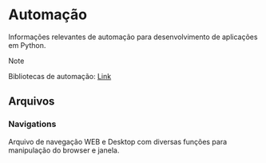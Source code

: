 # Automação

Informações relevantes de automação para desenvolvimento de aplicações em Python.

> [!NOTE]
> Bibliotecas de automação: [Link](https://github.com/ESAran/Biblioteca-Python/tree/main#automa%C3%A7%C3%B5es "Bibliotecas")

## Arquivos

### Navigations

Arquivo de navegação WEB e Desktop com diversas funções para manipulação do browser e janela.
